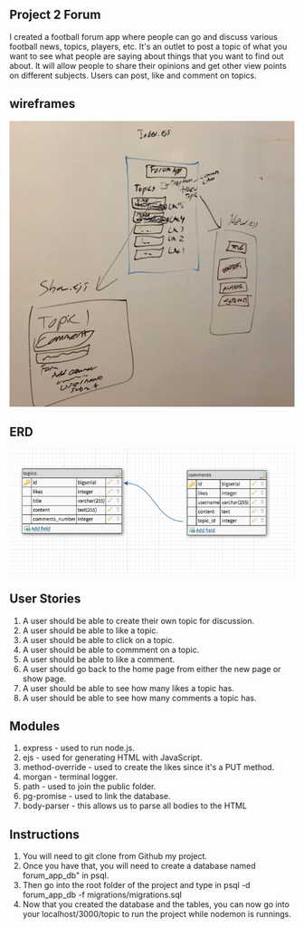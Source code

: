## Project 2 Forum

I created a football forum app where people can go and discuss various football news, topics, players, etc.
It's an outlet to post a topic of what you want to see what people are saying about things that you want to find out about.
It will allow people to share their opinions and get other view points on different subjects. Users can post, like and comment on topics.


## wireframes

![Alt Text](https://github.com/jonrtroy/forum-app/blob/master/forum_wireframe.jpg)

## ERD

![Alt Text](https://github.com/jonrtroy/forum-app/blob/master/forum_ERD.png)


## User Stories
1. A user should be able to create their own topic for discussion.
2. A user should be able to like a topic.
3. A user should be able to click on a topic.
4. A user should be able to commment on a topic.
5. A user should be able to like a comment.
6. A user should go back to the home page from either the new page or show page.
7. A user should be able to see how many likes a topic has.
8. A user should be able to see how many comments a topic has.

## Modules

1. express - used to run node.js.
2. ejs - used for generating HTML with JavaScript.
3. method-override - used to create the likes since it's a PUT method.
4. morgan - terminal logger.
5. path - used to join the public folder.
6. pg-promise - used to link the database.
7. body-parser - this allows us to parse all bodies to the HTML

## Instructions

1. You will need to git clone from Github my project.
2. Once you have that, you will need to create a database named forum_app_db" in psql.
3. Then go into the root folder of the project and type in psql -d forum_app_db -f migrations/migrations.sql
4. Now that you created the database and the tables, you can now go into your localhost/3000/topic to run the project while nodemon is runnings.

